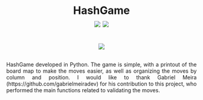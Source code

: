 <h1 align="center">HashGame</br><img src="https://badges.aleen42.com/src/cli.svg"> <img src="https://badges.aleen42.com/src/python.svg"></h1>
<br />
<div align=center><img src="http://ForTheBadge.com/images/badges/makes-people-smile.svg"></div>
</br><p align=justify>HashGame developed in Python. The game is simple, with a printout of the board map to make the moves easier, as well as organizing the moves by column and position. I would like to thank Gabriel Meira (https://github.com/gabrielmeiradev) for his contribution to this project, who performed the main functions related to validating the moves.</p>
